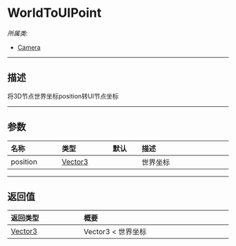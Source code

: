 # WorldToUIPoint

*所属类*:
* [Camera](/Api/Classes/GamePlay/Camera.md)
------------------------------------------------------------------------------------------
## 描述

将3D节点世界坐标position转UI节点坐标

------------------------------------------------------------------------------------------
## 参数

|<div style="width:100px">名称</div>|<div style="width:100px">类型</div>|<div style="width:50px">默认</div>|<div style="width:350px">描述</div>|
|:---|:---|:---|:---|
|position|[Vector3](/Api/DataType/Vector3.md)||世界坐标|

------------------------------------------------------------------------------------------
## 返回值

|<div style="width:150px">返回类型</div>|<div style="width:520px">概要</div>|
|:---|:---|
|[Vector3](/Api/DataType/Vector3.md)|Vector3 < 世界坐标|
